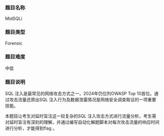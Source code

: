 ### 题目名称

MidSQLi

### 题目类型

Forensic

### 题目难度

中低

### 题目说明

SQL 注入是最常见的网络攻击方式之一，2024年仍位列OWASP Top 10首位。通过攻击流量还原出SQL 注入行为及数据泄露情况是网络安全调查取证的一项重要技能。

本题目让考生对延时盲注这一较复杂的SQL 注入攻击方式进行流量分析，考生需对延时盲注有深刻的理解，并通过编写自动化解题脚本对每次攻击流量的响应时间进行分析，才能得到flag 。
